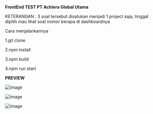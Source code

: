 **FrontEnd TEST PT Achiera Global Utama** 

KETERANGAN : 3 soal tersebut disatukan menjadi 1 project saja, tinggal dipilih mau lihat soal nomor berapa di dashboardnya

Cara menjalankannya

 1.git clone
 
 2.npm install
 
 3.npm build
 
 4.npm run start


 **PREVIEW**


![image](https://github.com/user-attachments/assets/964bd722-269d-47df-a933-f9fd8dd88ae0)


![image](https://github.com/user-attachments/assets/258a45ff-0a2e-4ecc-a7c3-fa40d9b1ab72)


![image](https://github.com/user-attachments/assets/eb334e50-f679-47aa-90c2-51ca9e72ea74)
